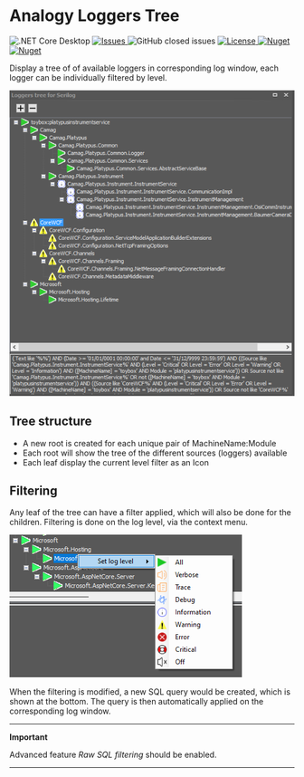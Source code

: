 # Analogy Loggers Tree 


![.NET Core Desktop](https://github.com/Analogy-LogViewer/Analogy.LogViewer.LoggersTree/workflows/.NET%20Core%20Desktop/badge.svg)
<a href="https://github.com/Analogy-LogViewer/Analogy.LogViewer.LoggersTree/issues">
    <img src="https://img.shields.io/github/issues/Analogy-LogViewer/Analogy.LogViewer.LoggersTree"  alt="Issues" />
</a>
![GitHub closed issues](https://img.shields.io/github/issues-closed-raw/Analogy-LogViewer/Analogy.LogViewer.LoggersTree)
<a href="https://github.com/Analogy-LogViewer/Analogy.LogViewer.LoggersTree/blob/main/LICENSE.md">
    <img src="https://img.shields.io/github/license/Analogy-LogViewer/Analogy.LogViewer.LoggersTree" img alt="License"/>
</a>
[![Nuget](https://img.shields.io/nuget/v/Analogy.LogViewer.LoggersTree)](https://www.nuget.org/packages/Analogy.LogViewer.LoggersTree/)
[![Nuget](https://img.shields.io/nuget/dt/Analogy.LogViewer.LoggersTree)](https://www.nuget.org/packages/Analogy.LogViewer.LoggersTree/)


Display a tree of of available loggers in corresponding log window, each logger can be individually filtered by level.

![Screenshot](screenshot.png)

## Tree structure

- A new root is created for each unique pair of MachineName:Module
- Each root will show the tree of the different sources (loggers) available
- Each leaf display the current level filter as an Icon

## Filtering

Any leaf of the tree can have a filter applied, which will also be done for the children.
Filtering is done on the log level, via the context menu.

![Context menu](screenshot-menu.png)

When the filtering is modified, a new SQL query would be created, which is shown at the bottom.
The query is then automatically applied on the corresponding log window.

---
**Important**

Advanced feature *Raw SQL filtering* should be enabled.

---
